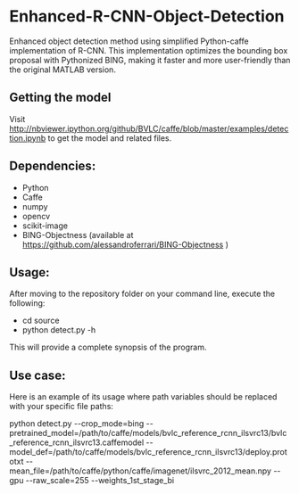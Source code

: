 # Enhanced-R-CNN-Object-Detection

Enhanced object detection method using simplified Python-caffe implementation of R-CNN. This implementation optimizes the bounding box proposal with Pythonized BING, making it faster and more user-friendly than the original MATLAB version.

## Getting the model

Visit http://nbviewer.ipython.org/github/BVLC/caffe/blob/master/examples/detection.ipynb to get the model and related files.

## Dependencies:

- Python
- Caffe
- numpy
- opencv
- scikit-image
- BING-Objectness (available at https://github.com/alessandroferrari/BING-Objectness )

## Usage:

After moving to the repository folder on your command line, execute the following:

- cd source
- python detect.py -h

This will provide a complete synopsis of the program.

## Use case:

Here is an example of its usage where path variables should be replaced with your specific file paths:

python detect.py --crop_mode=bing --pretrained_model=/path/to/caffe/models/bvlc_reference_rcnn_ilsvrc13/bvlc_reference_rcnn_ilsvrc13.caffemodel --model_def=/path/to/caffe/models/bvlc_reference_rcnn_ilsvrc13/deploy.prototxt --mean_file=/path/to/caffe/python/caffe/imagenet/ilsvrc_2012_mean.npy --gpu --raw_scale=255 --weights_1st_stage_bi